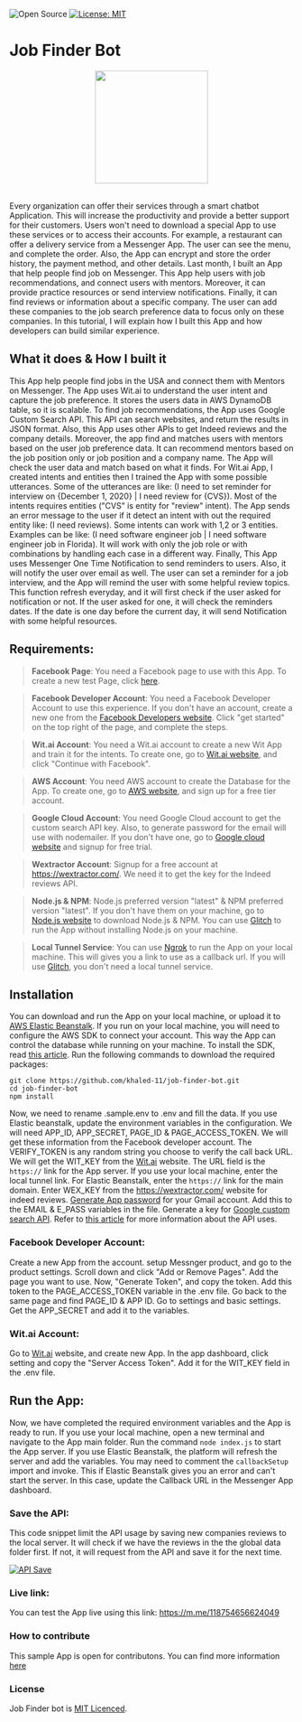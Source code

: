 ![Open Source](https://badges.frapsoft.com/os/v2/open-source.svg?v=103)
[![License: MIT](https://img.shields.io/badge/License-MIT-yellow.svg)](https://opensource.org/licenses/MIT)

# Job Finder Bot

<div align ="center">
<img width="200" height="200" src="https://techolopia.com/wp-content/uploads/2020/10/profile-1.jpg">
<br>
</div>
<br>

Every organization can offer their services through a smart chatbot Application. This will increase the productivity and provide a better support for their customers. Users won't need to download a special App to use these services or to access their accounts. For example, a restaurant can offer a delivery service from a Messenger App. The user can see the menu, and complete the order. Also, the App can encrypt and store the order history, the payment method, and other details. Last month, I built an App that help people find job on Messenger. This App help users with job recommendations, and connect users with mentors. Moreover, it can provide practice resources or send interview notifications. Finally, it can find reviews or information about a specific company. The user can add these companies to the job search preference data to focus only on these companies. In this tutorial, I will explain how I built this App and how developers can build similar experience.

## What it does & How I built it

This App help people find jobs in the USA and connect them with Mentors on Messenger. The App uses Wit.ai to understand the user intent and capture the job preference. It stores the users data in AWS DynamoDB table, so it is scalable. To find job recommendations, the App uses Google Custom Search API. This API can search websites, and return the results in JSON format. Also, this App uses other APIs to get Indeed reviews and the company details. Moreover, the app find and matches users with mentors based on the user job preference data. It can recommend mentors based on the job position only or job position and a company name. The App will check the user data and match based on what it finds. For Wit.ai App, I created intents and entities then I trained the App with some possible utterances. Some of the utterances are like: (I need to set reminder for interview on {December 1, 2020} | I need review for {CVS}). Most of the intents requires entities ("CVS" is entity for "review" intent). The App sends an error message to the user if it detect an intent with out the required entity like: (I need reviews). Some intents can work with 1,2 or 3 entities. Examples can be like: (I need software engineer job | I need software engineer job in Florida). It will work with only the job role or with combinations by handling each case in a different way. Finally, This App uses Messenger One Time Notification to send reminders to users. Also, it will notify the user over email as well. The user can set a reminder for a job interview, and the App will remind the user with some helpful review topics. This function refresh everyday, and it will first check if the user asked for notification or not. If the user asked for one, it will check the reminders dates. If the date is one day before the current day, it will send Notification with some helpful resources. 


## Requirements:

> **Facebook Page**: You need a Facebook page to use with this App. To create a new test Page, click [here](https://www.facebook.com/pages/create).

> **Facebook Developer Account**:  You need a Facebook Developer Account to use this  experience. If you don't have an account, create a new one from the [Facebook Developers website](https://developers.facebook.com/). Click "get started" on the top right of the page, and complete the steps.

> **Wit.ai Account**: You need a Wit.ai account to create a new Wit App and train it for the intents. To create one, go to [Wit.ai website](https://wit.ai/), and click "Continue with Facebook".

> **AWS Account**: You need AWS account to create the Database for the App. To create one, go to [AWS website](https://aws.amazon.com/), and sign up for a free tier account.

> **Google Cloud Account**: You need Google Cloud account to get the custom search API key. Also, to generate password for the email will use with nodemailer. If you don't have one, go to [Google cloud website](https://cloud.google.com) and signup for free trial.

> **Wextractor Account**: Signup for a free account at https://wextractor.com/. We need it to get the key for the Indeed reviews API.

> **Node.js & NPM**: Node.js preferred version "latest" & NPM preferred version "latest". If you don't have them on your machine, go to [Node.js website](https://nodejs.org/en/) to download Node.js & NPM. You can use [Glitch](https://glitch.com/) to run the App without installing Node.js on your machine.

> **Local Tunnel Service**: You can use [Ngrok](http://ngrok.com) to run the App on your local machine. This will gives you a link to use as a callback url. If you will use [Glitch](https://glitch.com/), you don't need a local tunnel service.

## Installation

You can download and run the App on your local machine, or upload it to [AWS Elastic Beanstalk](https://aws.amazon.com/elasticbeanstalk/). If you run on your local machine, you will need to configure the AWS SDK to connect your account. This way the App can control the database while running on your machine. To install the SDK, read [this article](https://aws.amazon.com/cli/). Run the following commands to download the required packages:

```
git clone https://github.com/khaled-11/job-finder-bot.git
cd job-finder-bot
npm install
```

Now, we need to rename .sample.env to .env and fill the data. If you use Elastic beanstalk, update the environment variables in the  configuration. We will need APP_ID, APP_SECRET, PAGE_ID & PAGE_ACCESS_TOKEN. We will get these information from the Facebook developer account. The VERIFY_TOKEN is any random string you choose to verify the call back URL. We will get the WIT_KEY from the [Wit.ai](https://wit.ai/) website. The URL field is the ```https://``` link for the App server. If you use your local machine, enter the local tunnel link. For Elastic Beanstalk, enter the  ```https://``` link for the main domain. Enter WEX_KEY from the https://wextractor.com/ website for indeed reviews. [Generate App password](https://support.google.com/mail/answer/185833) for your Gmail account. Add this to the EMAIL & E_PASS variables in the file. Generate a key for [Google custom search API](https://developers.google.com/custom-search/). Refer to [this article](https://developers.google.com/custom-search/docs/tutorial/creatingcse) for more information about the API uses.

### Facebook Developer Account:

Create a new App from the account.  setup Messnger product, and go to the product settings. Scroll down and click "Add or Remove  Pages". Add the page you want to use. Now, "Generate Token", and copy the token. Add this token to the PAGE_ACCESS_TOKEN variable in the .env file. Go back to the same page and find PAGE_ID & APP ID. Go to settings and basic settings. Get the APP_SECRET and add it to the variables.

### Wit.ai Account:

Go to [Wit.ai](http://wit.ai) website, and create new App. In the app dashboard, click setting and copy the "Server Access Token". Add it for the WIT_KEY field in the .env file.

## Run the App:

Now, we have completed the required environment variables and the App  is ready to run. If you use your local machine, open a new terminal and  navigate to the App main folder. Run the command ``` node index.js ``` to start the App server. If you use Elastic Beanstalk, the platform will refresh the server and add the variables. You may need to comment the ``` callbackSetup ```  import and invoke. This if Elastic Beanstalk gives you an error and can't start the server.  In this case, update the Callback URL in the Messenger App dashboard.



### Save the API:

This code snippet limit the API usage by saving new companies reviews to the local server. It will check if we have the reviews in the the global data folder first. If not, it will request from the API and save it for the next time.

[![API Save](https://techolopia.com/wp-content/uploads/2020/09/code_snippet.jpg)](https://m.me/118754656624049)


### Live link:

You can test the App live using this link: https://m.me/118754656624049

### How to contribute

This sample App is open for contributons. You can find more information [here](https://github.com/khaled-11/job-finder-bot/blob/master/CONTRIBUTING.md)

### License

Job Finder bot is [MIT Licenced](https://github.com/khaled-11/job-finder-bot/blob/master/LICENSE).




